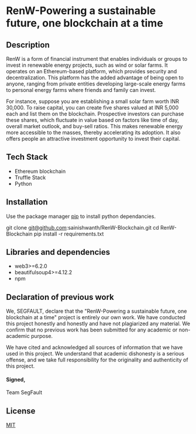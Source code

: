 # RenW-Powering a sustainable future, one blockchain at a time



## Description

RenW is a form of financial instrument that enables individuals or groups to invest in renewable energy projects, such as wind or solar farms. It operates on an Ethereum-based platform, which provides security and decentralization. This platform has the added advantage of being open to anyone, ranging from private entities developing large-scale energy farms to personal energy farms where friends and family can invest.

For instance, suppose you are establishing a small solar farm worth INR 30,000. To raise capital, you can create five shares valued at INR 5,000 each and list them on the blockchain. Prospective investors can purchase these shares, which fluctuate in value based on factors like time of day, overall market outlook, and buy-sell ratios. This makes renewable energy more accessible to the masses, thereby accelerating its adoption. It also offers people an attractive investment opportunity to invest their capital.

## Tech Stack

- Ethereum blockchain
- Truffle Stack
- Python

## Installation

Use the package manager [pip](https://pip.pypa.io/en/stable/) to install python dependancies.


git clone git@github.com:sainishwanth/RenW-Blockchain.git
cd RenW-Blockchain
pip install -r requirements.txt



## Libraries and dependencies

- web3>=6.2.0
- beautifulsoup4>=4.12.2
- npm


## Declaration of previous work

We, SEGFAULT, declare that the "RenW-Powering a sustainable future, one blockchain at a time" project is entirely our own work. We have conducted this project honestly and honestly and have not plagiarized any material. We confirm that no previous work has been submitted for any academic or non-academic purpose.

We have cited and acknowledged all sources of information that we have used in this project. We understand that academic dishonesty is a serious offense, and we take full responsibility for the originality and authenticity of this project.

#### Signed,
Team SegFault

## License
[MIT](https://choosealicense.com/licenses/mit/)